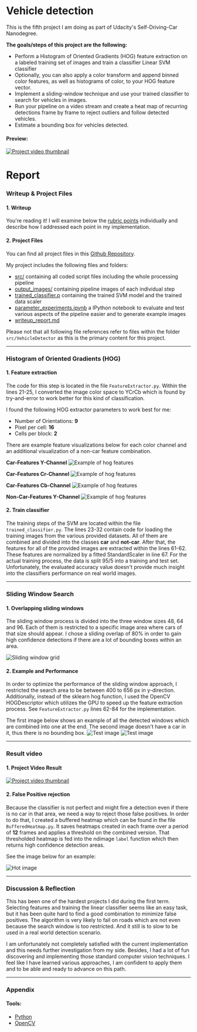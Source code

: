 # **Vehicle detection**

This is the fifth project I am doing as part of Udacity's Self-Driving-Car Nanodegree.

**The goals/steps of this project are the following:**
* Perform a Histogram of Oriented Gradients (HOG) feature extraction on a labeled training set of images and train a classifier Linear SVM classifier
* Optionally, you can also apply a color transform and append binned color features, as well as histograms of color, to your HOG feature vector.
* Implement a sliding-window technique and use your trained classifier to search for vehicles in images.
* Run your pipeline on a video stream and create a heat map of recurring detections frame by frame to reject outliers and follow detected vehicles.
* Estimate a bounding box for vehicles detected.

#### Preview:

[![Project video thumbnail][image16]](./result_project_video.mp4?raw=true)


[//]: # (Image References)

[image1]: ./output_images/hog_car.png "HOG Feature example"
[image2]: ./output_images/hog_car_Cb.png "HOG Feature example"
[image3]: ./output_images/hog_car_Cr.png "HOG Feature example"
[image4]: ./output_images/hog_non_car.png "HOG Feature example"
[image5]: ./output_images/hot1.png "Heatmap example"
[image6]: ./output_images/hot4.png "Heatmap example"
[image7]: ./output_images/hot5.png "Heatmap example"
[image8]: ./output_images/hot6.png "Heatmap example"
[image9]: ./output_images/test1.png "Test image 1"
[image10]: ./output_images/test2.png "Test image 2"
[image11]: ./output_images/test3.png "Test image 3"
[image12]: ./output_images/test4.png "Test image 4"
[image13]: ./output_images/test5.png "Test image 5"
[image14]: ./output_images/test6.png "Test image 6"
[image15]: ./output_images/search_grid.png "Sliding window grid"
[image16]: ./output_images/final_output_sample.gif "Final output"

# Report
### Writeup & Project Files

#### 1. Writeup
You're reading it! I will examine below the [rubric points](https://review.udacity.com/#!/rubrics/513/view) individually and describe how I addressed each point in my implementation.


#### 2. Project Files

You can find all project files in this [Github Repository](https://github.com/thoomi/vehicle-detection).

My project includes the following files and folders:
* [src/](https://github.com/thoomi/vehicle-detection/tree/master/src) containing all coded script files including the whole processing pipeline
* [output_images/](https://github.com/thoomi/vehicle-detection/tree/master/output_images) containing pipeline images of each individual step
* [trained_classifier.p](https://github.com/thoomi/vehicle-detection/blob/master/trained_classifier.p) containing the trained SVM model and the trained data scaler
* [parameter_experiments.ipynb](https://github.com/thoomi/vehicle-detection/blob/master/parameter_experiments.ipynb) a IPython notebook to evaluate and test various aspects of the pipeline easier and to generate example images
* [writeup_report.md](https://github.com/thoomi/vehicle-detection/blob/master/writeup_report.md)


Please not that all following file references refer to files within the folder `src/VehicleDetector` as this is the primary content for this project.

---

### Histogram of Oriented Gradients (HOG)

#### 1. Feature extraction

The code for this step is located in the file `FeatureExtractor.py`. Within the lines 21-25, I converted the image color space to YCrCb which is found by try-and-error to work better for this kind of classification.

I found the following HOG extractor parameters to work best for me:

* Number of Orientations: **9**
* Pixel per cell: **16**
* Cells per block: **2**

There are example feature visualizations below for each color channel and an additional visualization of a non-car feature combination.

**Car-Features Y-Channel**
![Example of hog features][image1]

**Car-Features Cr-Channel**
![Example of hog features][image2]

**Car-Features Cb-Channel**
![Example of hog features][image3]

**Non-Car-Features Y-Channel**
![Example of hog features][image4]

#### 2. Train classifier

The training steps of the SVM are located within the file `trained_classifier.py`. The lines 23-32 contain code for loading the training images from the various provided datasets. All of them are combined and divided into the classes **car** and **not-car**. After that, the features for all of the provided images are extracted within the lines 61-62. These features are normalized by a fitted StandardScaler in line 67. For the actual training process, the data is split 95/5 into a training and test set. Unfortunately, the evaluated accuracy value doesn't provide much insight into the classifiers performance on real world images.

---

### Sliding Window Search

#### 1. Overlapping sliding windows

The sliding window process is divided into the three window sizes 48, 64 and 96. Each of them is restricted to a specific image area where cars of that size should appear. I chose a sliding overlap of 80% in order to gain high confidence detections if there are a lot of bounding boxes within an area.

![Sliding window grid][image15]

#### 2. Example and Performance

In order to optimize the performance of the sliding window approach, I restricted the search area to be between 400 to 656 px in y-direction. Additionally, instead of the sklearn hog function, I used the OpenCV HOGDescriptor which utilizes the GPU to speed up the feature extraction process. See `FeatureExtractor.py` lines 62-84 for the implementation.

The first image below shows an example of all the detected windows which are combined into one at the end. The second image doesn't have a car in it, thus there is no bounding box.
![Test image][image9]
![Test image][image10]

---


### Result video
[videothumb1]: ./output_images/final_output.png "Final example 1"

#### 1. Project Video Result

[![Project video thumbnail][videothumb1]](./result_project_video.mp4?raw=true)


#### 2. False Positive rejection

Because the classifier is not perfect and might fire a detection even if there is no car in that area, we need a way to reject those false positives. In order to do that, I created a buffered heatmap which can be found in the file `BufferedHeatmap.py`. It saves heatmaps created in each frame over a period of **12** frames and applies a threshold on the combined version. That thresholded heatmap is fed into the ndimage `label` function which then returns high confidence detection areas.

See the image below for an example:

![Hot image][image7]

---


### Discussion & Reflection

This has been one of the hardest projects I did during the first term. Selecting features and training the linear classifier seems like an easy task, but it has been quite hard to find a good combination to minimize false positives. The algorithm is very likely to fail on roads which are not even because the search window is too restricted. And it still is to slow to be used in a real world detection scenario.

I am unfortunately not completely satisfied with the current implementation and this needs further investigation from my side. Besides, I had a lot of fun discovering and implementing those standard computer vision techniques. I feel like I have learned various approaches, I am confident to apply them and to be able and ready to advance on this path.

---


### Appendix


#### Tools:
[tool01]: https://www.python.org/
[tool02]: http://opencv.org/

 - [Python][tool01]
 - [OpenCV][tool02]
